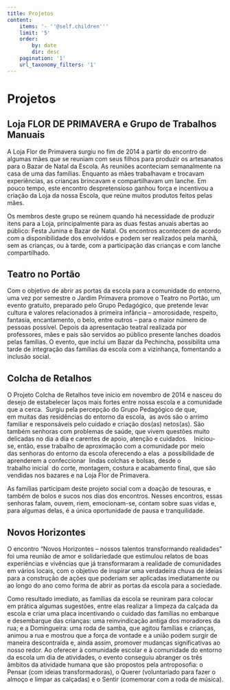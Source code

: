 ```yaml
---
title: Projetos
content:
    items: '- ''@self.children'''
    limit: '5'
    order:
        by: date
        dir: desc
    pagination: '1'
    url_taxonomy_filters: '1'
---
```


# Projetos

## Loja FLOR DE PRIMAVERA e Grupo de Trabalhos Manuais

A Loja Flor de Primavera surgiu no fim de 2014 a partir do encontro de algumas mães que se reuniam com seus filhos para produzir os artesanatos para o Bazar de Natal da Escola. As reuniões aconteciam semanalmente na casa de uma das famílias. Enquanto as mães trabalhavam e trocavam experiências, as crianças brincavam e compartilhavam um lanche. Em pouco tempo, este encontro despretensioso ganhou força e incentivou a criação da Loja da nossa Escola, que reúne muitos produtos feitos pelas mães.

Os membros deste grupo se reúnem quando há necessidade de produzir itens para a Loja, principalmente para as duas festas anuais abertas ao público: Festa Junina e Bazar de Natal. Os encontros acontecem de acordo com a disponibilidade dos envolvidos e podem ser realizados pela manhã, sem as crianças, ou à tarde, com a participação das crianças e com lanche compartilhado.

## Teatro no Portão
Com o objetivo de abrir as portas da escola para a comunidade do entorno, uma vez por semestre o Jardim Primavera promove o Teatro no Portão, um evento gratuito, preparado pelo Grupo Pedagógico, que pretende levar cultura e valores relacionados à primeira infância – amorosidade, respeito, fantasia, encantamento, o belo, entre outros – para o maior número de pessoas possível. 
Depois da apresentação teatral realizada por professores, mães e pais são servidos ao público presente lanches doados pelas famílias. O evento, que inclui um Bazar da Pechincha, possibilita uma tarde de integração das famílias da escola com a vizinhança, fomentando a inclusão social.

## Colcha de Retalhos

O Projeto Colcha de Retalhos teve inicio em novembro de 2014 e nasceu do desejo de estabelecer laços mais fortes entre nossa escola e a comunidade que a cerca. 
Surgiu pela percepção do Grupo Pedagógico de que, em muitas das residências do entorno da escola,  as avós são o arrimo familiar e responsáveis pelo cuidado e criação dos(as) netos(as). São também senhoras com problemas de saúde, que vivem questões muito delicadas no dia a dia e carentes de apoio, atenção e cuidados. 
 
Iniciou-se, então, esse trabalho de aproximação com a comunidade por meio das senhoras do entorno da escola oferecendo a elas  a possibilidade de aprenderem a confeccionar  lindas colchas e bolsas, desde o trabalho inicial  do corte, montagem, costura e acabamento final, que são vendidas nos bazares e na Loja Flor de Primavera. 

As famílias participam deste projeto social com a doação de tesouras, e também de bolos e sucos nos dias dos encontros. Nesses encontros, essas senhoras falam, ouvem, riem, emocionam-se, contam sobre suas vidas e, para algumas delas, é a única oportunidade de pausa e tranquilidade. 
 
## Novos Horizontes

O encontro “Novos Horizontes – nossos talentos transformando realidades” foi uma reunião de amor e solidariedade que estimulou relatos de boas experiências e vivências que já transformaram a realidade de comunidades em vários locais, com o objetivo de inspirar uma verdadeira chuva de ideias para a construção de ações que poderiam ser aplicadas imediatamente ou ao longo do ano como forma de abrir as portas da escola para a sociedade. 

Como resultado imediato, as famílias da escola se reuniram para colocar em prática algumas sugestões, entre elas realizar a limpeza da calçada da escola e criar uma placa incentivando o cuidado das famílias no embarque e desembarque das crianças: uma reinvindicação antiga dos moradores da rua; e a Domingueira: uma roda de samba, que agitou famílias e crianças, animou a rua e mostrou que a força de vontade e a união podem surgir de maneira descontraída e, ainda assim, promover mudanças significativas ao nosso redor. 
Ao oferecer à comunidade escolar e à comunidade do entorno da escola um dia de atividades, o evento conseguiu abranger os três âmbitos da atividade humana que são propostos pela antroposofia: o Pensar (com ideias transformadoras), o Querer (voluntariado para fazer o almoço e limpar as calçadas) e o Sentir (comemorar com a roda de música).